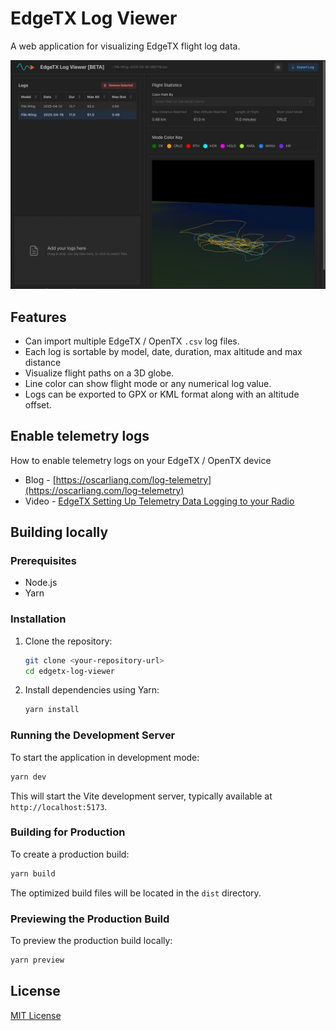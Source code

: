 # EdgeTX Log Viewer

A web application for visualizing EdgeTX flight log data.

![Screenshot of the UI](screenshot.png)

## Features

*   Can import multiple EdgeTX / OpenTX `.csv` log files.
*   Each log is sortable by model, date, duration, max altitude and max distance
*   Visualize flight paths on a 3D globe.
*   Line color can show flight mode or any numerical log value.
*   Logs can be exported to GPX or KML format along with an altitude offset.

## Enable telemetry logs

How to enable telemetry logs on your EdgeTX / OpenTX device

* Blog - [https://oscarliang.com/log-telemetry](https://oscarliang.com/log-telemetry)
* Video - [EdgeTX Setting Up Telemetry Data Logging to your Radio](https://youtu.be/SsbnONkErbc?t=68)

## Building locally

### Prerequisites

*   Node.js
*   Yarn

### Installation

1.  Clone the repository:
    ```bash
    git clone <your-repository-url>
    cd edgetx-log-viewer
    ```
2.  Install dependencies using Yarn:
    ```bash
    yarn install
    ```

### Running the Development Server

To start the application in development mode:

```bash
yarn dev
```

This will start the Vite development server, typically available at `http://localhost:5173`.

### Building for Production

To create a production build:

```bash
yarn build
```

The optimized build files will be located in the `dist` directory.

### Previewing the Production Build

To preview the production build locally:

```bash
yarn preview
```

## License

[MIT License](./LICENSE)